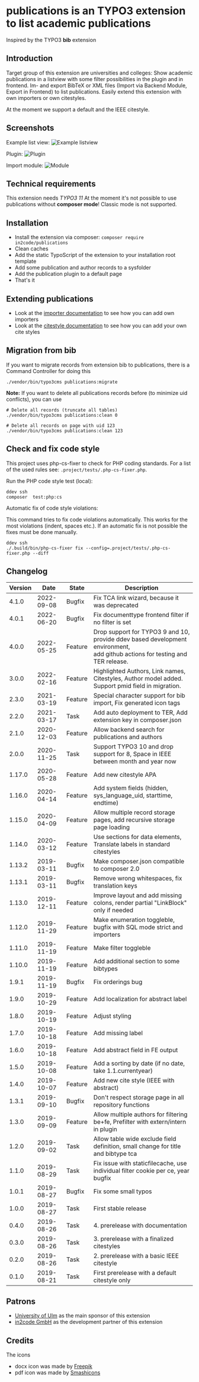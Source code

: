 # publications is an TYPO3 extension to list academic publications

Inspired by the TYPO3 **bib** extension



## Introduction

Target group of this extension are universities and colleges:
Show academic publications in a listview with some filter possibilities in the plugin and in frontend.
Im- and export BibTeX or XML files (Import via Backend Module, Export in Frontend) to list publications.
Easily extend this extension with own importers or own citestyles.

At the moment we support a default and the IEEE citestyle.



## Screenshots

Example list view:
![Example listview](Documentation/Images/screenshot_frontend_listview.png "Listview")

Plugin:
![Plugin](Documentation/Images/screenshot_backend_plugin.png "Plugin")

Import module:
![Module](Documentation/Images/screenshot_backend_module.png "Module")



## Technical requirements

This extension needs *TYPO3 11*
At the moment it's not possible to use publications without **composer mode**! Classic mode is not supported.



## Installation

* Install the extension via composer: `composer require in2code/publications`
* Clean caches
* Add the static TypoScript of the extension to your installation root template
* Add some publication and author records to a sysfolder
* Add the publication plugin to a default page
* That's it



## Extending publications

* Look at the [importer documentation](Documentation/Importer.md) to see how you can add own importers
* Look at the [citestyle documentation](Documentation/Citestyles.md) to see how you can add your own cite styles



## Migration from bib

If you want to migrate records from extension bib to publications, there is a Command Controller for doing this

```
./vendor/bin/typo3cms publications:migrate
```

**Note:** If you want to delete all publications records before (to minimize uid conflicts), you can use

```
# Delete all records (truncate all tables)
./vendor/bin/typo3cms publications:clean 0

# Delete all records on page with uid 123
./vendor/bin/typo3cms publications:clean 123
```

## Check and fix code style

This project uses php-cs-fixer to check for PHP coding standards.
For a list of the used rules see: `.project/tests/.php-cs-fixer.php`.

Run the PHP code style test (local):
```
ddev ssh
composer  test:php:cs
```

Automatic fix of code style violations:

This command tries to fix code violations automatically.
This works for the most violations (indent, spaces etc.).
If an automatic fix is not possible the fixes must be done manually.
```
ddev ssh
./.build/bin/php-cs-fixer fix --config=.project/tests/.php-cs-fixer.php --diff
```

## Changelog

| Version | Date       | State   | Description                                                                                                                       |
|---------|------------|---------|-----------------------------------------------------------------------------------------------------------------------------------|
| 4.1.0   | 2022-09-08 | Bugfix  | Fix TCA link wizard, because it was deprecated                              <br/>                                                 |
| 4.0.1   | 2022-06-20 | Bugfix  | Fix documenttype frontend filter if no filter is set                                                                              |
| 4.0.0   | 2022-05-25 | Feature | Drop support for TYPO3 9 and 10, provide ddev based development environment, <br/>add github actions for testing and TER release. |
| 3.0.0   | 2022-02-16 | Feature | Highlighted Authors, Link names, Citestyles, Author model added. Support pmid field in migration.                                 |
| 2.3.0   | 2021-03-19 | Feature | Special character support for bib import, Fix generated icon tags                                                                 |
| 2.2.0   | 2021-03-17 | Task    | Add auto deployment to TER, Add extension key in composer.json                                                                    |
| 2.1.0   | 2020-12-03 | Feature | Allow backend search for publications and authors                                                                                 |
| 2.0.0   | 2020-11-25 | Task    | Support TYPO3 10 and drop support for 8, Space in IEEE between month and year now                                                 |
| 1.17.0  | 2020-05-28 | Feature | Add new citestyle APA                                                                                                             |
| 1.16.0  | 2020-04-14 | Feature | Add system fields (hidden, sys_language_uid, starttime, endtime)                                                                  |
| 1.15.0  | 2020-04-09 | Feature | Allow multiple record storage pages, add recursive storage page loading                                                           |
| 1.14.0  | 2020-03-12 | Feature | Use sections for data elements, Translate labels in standard citestyles                                                           |
| 1.13.2  | 2019-03-11 | Bugfix  | Make composer.json compatible to composer 2.0                                                                                     |
| 1.13.1  | 2019-03-11 | Bugfix  | Remove wrong whitespaces, fix translation keys                                                                                    |
| 1.13.0  | 2019-12-11 | Feature | Improve layout and add missing colons, render partial "LinkBlock" only if needed                                                  |
| 1.12.0  | 2019-11-29 | Feature | Make enumeration toggleble, bugfix with SQL mode strict and importers                                                             |
| 1.11.0  | 2019-11-19 | Feature | Make filter toggleble                                                                                                             |
| 1.10.0  | 2019-11-19 | Feature | Add additional section to some bibtypes                                                                                           |
| 1.9.1   | 2019-11-19 | Bugfix  | Fix orderings bug                                                                                                                 |
| 1.9.0   | 2019-10-29 | Feature | Add localization for abstract label                                                                                               |
| 1.8.0   | 2019-10-19 | Feature | Adjust styling                                                                                                                    |
| 1.7.0   | 2019-10-18 | Feature | Add missing label                                                                                                                 |
| 1.6.0   | 2019-10-18 | Feature | Add abstract field in FE output                                                                                                   |
| 1.5.0   | 2019-10-08 | Feature | Add a sorting by date (if no date, take 1.1.currentyear)                                                                          |
| 1.4.0   | 2019-10-07 | Feature | Add new cite style (IEEE with abstract)                                                                                           |
| 1.3.1   | 2019-09-10 | Bugfix  | Don't respect storage page in all repository functions                                                                            |
| 1.3.0   | 2019-09-09 | Feature | Allow multiple authors for filtering be+fe, Prefilter with extern/intern in plugin                                                |
| 1.2.0   | 2019-09-02 | Task    | Allow table wide exclude field definition, small change for title and bibtype tca                                                 |
| 1.1.0   | 2019-08-29 | Task    | Fix issue with staticfilecache, use individual filter cookie per ce, year bugfix                                                  |
| 1.0.1   | 2019-08-27 | Bugfix  | Fix some small typos                                                                                                              |
| 1.0.0   | 2019-08-27 | Task    | First stable release                                                                                                              |
| 0.4.0   | 2019-08-26 | Task    | 4. prerelease with documentation                                                                                                  |
| 0.3.0   | 2019-08-26 | Task    | 3. prerelease with a finalized citestyles                                                                                         |
| 0.2.0   | 2019-08-26 | Task    | 2. prerelease with a basic IEEE citestyle                                                                                         |
| 0.1.0   | 2019-08-21 | Task    | First prerelease with a default citestyle only                                                                                    |



## Patrons

* <a href="https://www.uni-ulm.de" target="_blank">University of Ulm</a> as the main sponsor of this extension
* <a href="https://www.in2code.de" target="_blank" title="Wir leben TYPO3">in2code GmbH</a> as the development partner of this extension


## Credits

The icons
* docx icon was made by <a href="https://www.flaticon.com/authors/freepik" title="Freepik">Freepik</a>
* pdf icon was  made by <a href="https://www.flaticon.com/authors/smashicons" title="Smashicons">Smashicons</a>
